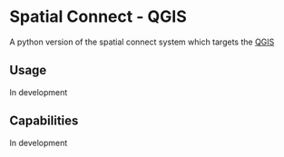 # Spatial Connect - QGIS
A python version of the spatial connect system which targets the [QGIS](https://www.qgis.org/en/site/index.html)

## Usage
In development

## Capabilities
In development
